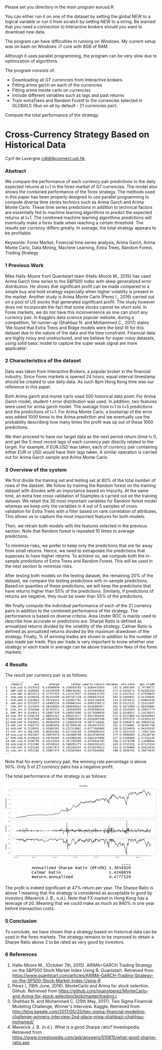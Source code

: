 Please set you directory in the main program eurusd.R

You can either run it on one of the dataset by setting the global NEW to a logical variable or run it from scratch by setting NEW to a string. Be warned that you need a connection to Interactive brokers should you want to download new data.

The program can have difficulties in running on Windows. My current setup was on bash on Windows. i7 core with 8GB of RAM.

Although it uses parallel programming, the program can be very slow due to optimization of algorithms.

The program consists of:
- Downloading all G7 currencies from Interactive brokers
- Fitting arima garch on each of the currencies
- Fitting arima monte carlo on currencies
- Include different variables such as lags and past returns
- Train extraTrees and Random Forest to the currencies selected in GLOBALS (Run on all by default - 21 currencies pair).

Compute the total performance of the strategy.



<p align="center">
   <h1> Cross-Currency Strategy Based on Historical Data  </h1>
</p>
 
 
 Cyril de Lavergne cdldl@connect.ust.hk


<h3>Abstract </h3>

We compare the performance of each currency pair predictions to the daily expected returns at t+1 in the forex market of G7 currencies. The model also shows the combined performance of the forex strategy. The methods used in this paper has been properly designed to use parallel programming to compute diverse time series technics such as Arima Garch and Arima Monte Carlo. These time series predictions in addition to technical factors are essentially fed to machine learning algorithms to predict the expected returns at t+1. The combined machine learning algorithms predictions will eventually make a forex trade when reaching a certain threshold. The results per currency differs greatly. In average, the total strategy appears to be profitable.

Keywords: Forex Market, Financial time series analysis, Arima Garch, Arima Monte Carlo, Data Mining, Machine Learning, Extra Trees, Random Forest, Trading Strategy

<h3>1 Previous Work</h3>

Mike Halls-Moore from Quantstart team (Halls-Moore M., 2015) has used Arima Garch time series to the S&P500 index with skew generalized error distribution. He shows that significant profit can be made compared to a simple buy and hold strategy especially when higher volatility is present in the market. Another study is Arima Monte Carlo (Perez I., 2016) carried out on a pool of US stocks that generated significant profit. The study however does not incorporate the fact that some stocks cannot be short sold. In Forex markets, we do not have this inconvenience as one can short any currency pair. In Kaggle’s data science popular website, during a competition, 1st runner-up (Shahbaz N. and Mohammed C., 2017) states ‘We found that Extra Trees and Ridge models were the best fit for this dataset due to the nature of the data and the time constraint. Financial data are highly noisy and unstructured, and we believe for super noisy datasets, using solid basic model to capture the super weak signal are more applicable’.


<h3>2 Characteristics of the dataset</h3>

Data was taken from Interactive Brokers, a popular broker in the financial industry. Since Forex markets is opened 24 hours, equal interval timestamp should be created to use daily data. As such 8pm Hong Kong time was our reference in this paper. 

Both Arima garch and monte carlo used 500 historical data point. For Arima Garch model, student-t error distribution was used. In addition, two features were used for arima garch model. The average from t+1 to t+5 predictions and the predictions of t+1. For Arima Monte Carlo, a bootstrap of the error was added 1000 times to the Arima prediction and we eventually use the probability describing how many times the profit was up out of these 1000 predictions.

We then proceed to have our target data as the next period return (time t+1), and get the 5 most recent lags of each currency pair directly related to the target. For example, if EUR.USD was taken, each of currency pair containing either EUR or USD would have their lags taken. A similar operation is carried out for Arima Garch sample and Arima Monte Carlo.

<h3>3 Overview of the system</h3>

We first divide the training set and testing set at 80% of the total number of rows of the dataset. We follow by training the Random forest on the training dataset with 4nodes with an importance based on impurity. At the same time, an extra tree cross validation of 5samples is carried out on the training dataset. We retain the 30 most important variables for Random forest model whereas we keep only the variables in 4 out of 5 samples of cross validation for Extra Trees with a filter based on rank correlation of attributes. This allows us to capture the most important features for both models.

Then, we retrain both models with the features selected in the previous section. Note that Random forest is repeated 10 times to average predictions.

To minimize risks, we prefer to keep only the predictions that are far away from small returns. Hence, we need to extrapolate the predictions that supposes to have higher returns. To achieve so, we compute both the in-sample predictions of Extra Trees and Random Forest. This will be used in the next section to minimize risks.

After testing both models on the testing dataset, the remaining 20% of the dataset, we compare the testing predictions with in-sample predictions. Based on quantiles of these predictions, we will keep the predictions that have returns higher than 55% of the predictions. Similarly, if predictions of returns are negative, they must be lower than 55% of the predictions.

We finally compute the individual performance of each of the 21 currency pairs in addition to the combined performance of the strategy. The performance is based on diverse criteria. Area Under ROC is mainly used to describe how accurate or predictions are. Sharpe Ratio is defined as annualized returns divided by the volatility of the strategy. Calmar Ratio is defined as annualized returns divided by the maximum drawdown of the strategy. Finally, % of winning trades are shown in addition to the number of pips made per trade. Pips per trade is very important to know whether one strategy or each trade in average can be above transaction fees of the forex markets.

<h3>4 Results</h3>

The result per currency pair is as follows:

 ![alt text](https://github.com/cdldl/ML-FX/blob/master/Results%20per%20pair.png)

Note that for every currency pair, the winning rate percentage is above 50%. Only 5 of 21 currency pairs has a negative profit.

The total performance of the strategy is as follows: 

 ![alt text](https://github.com/cdldl/ML-FX/blob/master/Plot%20strategy.png)
 
 <p align="center">
  <img src="https://github.com/cdldl/ML-FX/blob/master/Results.png">
</p>
 
The profit is indeed significant at 47% return per year. The Sharpe Ratio is above 1 meaning that the strategy is considered as acceptable to good by investors (Maverick J. B., n.d.). Note that FX market in Hong Kong has a leverage of 20. Meaning that we could make as much as 940% in one year before transaction costs.

<h3>5 Conclusion</h3>

To conclude, we have shown that a strategy based on historical data can be used in the forex markets. The strategy remains to be improved to obtain a Sharpe Ratio above 2 to be rated as very good by investors. 

<h3> 6 References </h3>

1.	Halls-Moore M., (October 7th, 2015). ARIMA+GARCH Trading Strategy on the S&P500 Stock Market Index Using R. Quantstart. Retrieved from https://www.quantstart.com/articles/ARIMA-GARCH-Trading-Strategy-on-the-SP500-Stock-Market-Index-Using-R
2.	Pérez I, (18th June, 2016). MonteCarlo and Arima for stock selection. Github. Retrieved from https://github.com/imanolperez/MonteCarlo-and-Arima-for-stock-selection/blob/master/trading.r
3.	Shahbaz N. and Mohammed C. (25th May, 2017). Two Sigma Financial Modeling Challenge, Winner's Interview. Kaggle. Retrieved from http://blog.kaggle.com/2017/05/25/two-sigma-financial-modeling-challenge-winners-interview-2nd-place-nima-shahbazi-chahhou-mohamed/
4.	Maverick J. B. (n.d.). What is a good Sharpe ratio? Investopedia. Retrieved from https://www.investopedia.com/ask/answers/010815/what-good-sharpe-ratio.asp

